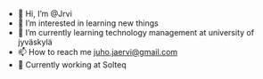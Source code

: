- 👋 Hi, I’m @Jrvi
- 👀 I’m interested in learning new things
- 🎒 I’m currently learning technology management at university of jyväskylä
- 📫 How to reach me juho.jaervi@gmail.com
- 💼 Currently working at Solteq

<!---
Jrvi/Jrvi is a ✨ special ✨ repository because its `README.md` (this file) appears on your GitHub profile.
You can click the Preview link to take a look at your changes.
--->
